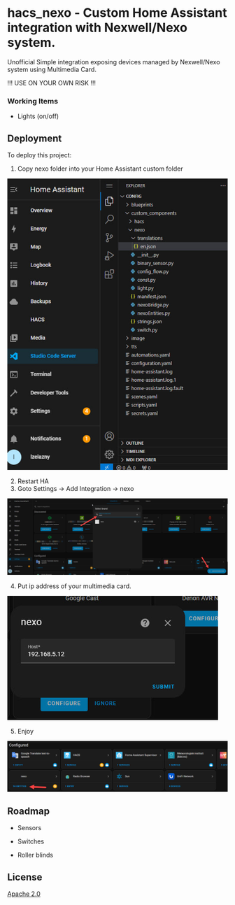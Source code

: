 
# hacs_nexo - Custom Home Assistant integration with Nexwell/Nexo system.

Unofficial Simple integration exposing devices managed by Nexwell/Nexo system using Multimedia Card.

!!! USE ON YOUR OWN RISK !!!

### Working Items

 - Lights (on/off)

## Deployment

To deploy this project:

 1. Copy nexo folder into your Home Assistant custom folder
 
  ![folder structure](img/folder_structure.jpg)

  2. Restart HA 
  3. Goto Settings -> Add Integration -> nexo 

![add integration](img/add_integration.jpg)

  4. Put ip address of your multimedia card.

![config](img/config_wizard.jpg)

  5. Enjoy

![enjoy](img/enjoy.jpg)

## Roadmap

- Sensors

- Switches

- Roller blinds


## License

[Apache 2.0](https://github.com/lzelazny/hacs_nexo/blob/main/LICENSE)

